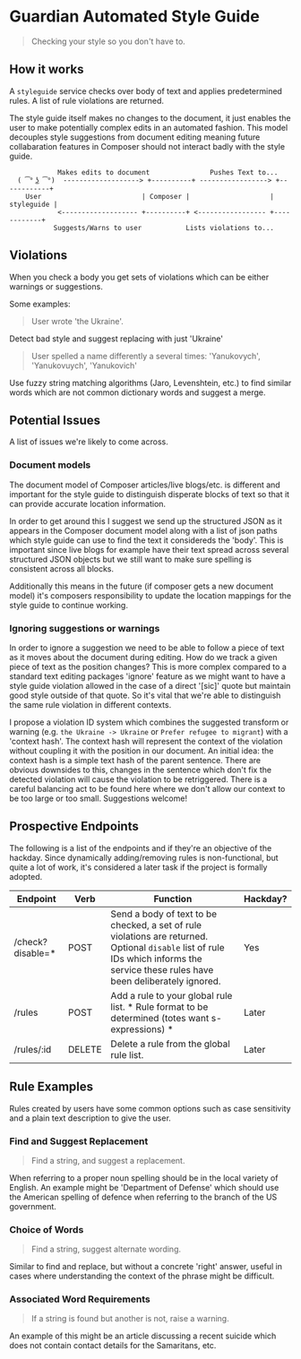 # Guardian Automated Style Guide

> Checking your style so you don't have to.

## How it works

A `styleguide` service checks over body of text and applies predetermined rules. A list of rule violations are returned.

The style guide itself makes no changes to the document, it just enables the user to make potentially complex edits in an automated fashion. This model decouples style suggestions from document editing meaning future collabaration features in Composer should not interact badly with the style guide.

```
            Makes edits to document               Pushes Text to...
  ( ͡° ͜ʖ ͡°)  -------------------> +----------+ -----------------> +------------+
    User                         | Composer |                    | styleguide |
            <------------------- +----------+ <----------------- +------------+
           Suggests/Warns to user           Lists violations to...
```

## Violations

When you check a body you get sets of violations which can be either warnings or suggestions.

Some examples:

> User wrote 'the Ukraine'.

Detect bad style and suggest replacing with just 'Ukraine'

> User spelled a name differently a several times: 'Yanukovych', 'Yanukovuych', 'Yanukovich'

Use fuzzy string matching algorithms (Jaro, Levenshtein, etc.) to find similar words which are not common dictionary words and suggest a merge.

## Potential Issues

A list of issues we're likely to come across.

### Document models

The document model of Composer articles/live blogs/etc. is different and important for the style guide to distinguish disperate blocks of text so that it can provide accurate location information.

In order to get around this I suggest we send up the structured JSON as it appears in the Composer document model along with a list of json paths which style guide can use to find the text it considereds the 'body'. This is important since live blogs for example have their text spread across several structured JSON objects but we still want to make sure spelling is consistent across all blocks.

Additionally this means in the future (if composer gets a new document model) it's composers responsibility to update the location mappings for the style guide to continue working.

### Ignoring suggestions or warnings

In order to ignore a suggestion we need to be able to follow a piece of text as it moves about the document during editing. How do we track a given piece of text as the position changes? This is more complex compared to a standard text editing packages 'ignore' feature as we might want to have a style guide violation allowed in the case of a direct '[sic]' quote but maintain good style outside of that quote. So it's vital that we're able to distinguish the same rule violation in different contexts.

I propose a violation ID system which combines the suggested transform or warning (e.g. `the Ukraine -> Ukraine` or `Prefer refugee to migrant`) with a 'context hash'. The context hash will represent the context of the violation without coupling it with the position in our document. An initial idea: the context hash is a simple text hash of the parent sentence. There are obvious downsides to this, changes in the sentence which don't fix the detected violation will cause the violation to be retriggered. There is a careful balancing act to be found here where we don't allow our context to be too large or too small. Suggestions welcome!

## Prospective Endpoints

The following is a list of the endpoints and if they're an objective of the hackday. Since dynamically adding/removing rules is non-functional, but quite a lot of work, it's considered a later task if the project is formally adopted.

| Endpoint          | Verb   | Function                                                                                                                                                                            | Hackday? |
|-------------------|--------|-------------------------------------------------------------------------------------------------------------------------------------------------------------------------------------|----------|
| /check?disable=*  | POST   | Send a body of text to be checked, a set of rule violations are returned. Optional `disable` list of rule IDs which informs the service these rules have been deliberately ignored. | Yes      |
| /rules            | POST   | Add a rule to your global rule list. * Rule format to be determined (totes want s-expressions) *                                                                                    | Later    |
| /rules/:id        | DELETE | Delete a rule from the global rule list.                                                                                                                                            | Later    |



## Rule Examples

Rules created by users have some common options such as case sensitivity and a plain text description to give the user.

### Find and Suggest Replacement

> Find a string, and suggest a replacement.

When referring to a proper noun spelling should be in the local variety of English. An example might be 'Department of Defense' which should use the American spelling of defence when referring to the branch of the US government.

### Choice of Words

> Find a string, suggest alternate wording.

Similar to find and replace, but without a concrete 'right' answer, useful in cases where understanding the context of the phrase might be difficult.

### Associated Word Requirements

> If a string is found but another is not, raise a warning.

An example of this might be an article discussing a recent suicide which does not contain contact details for the Samaritans, etc.
